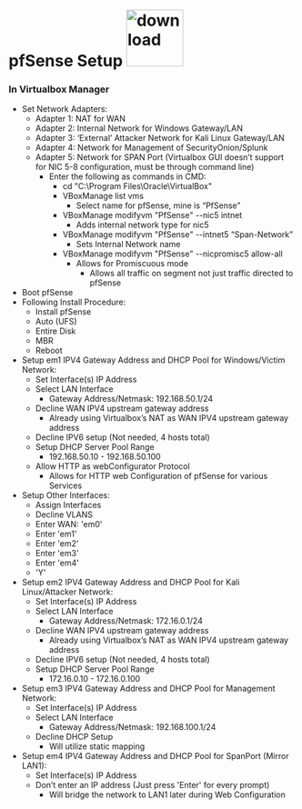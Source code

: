 # pfSense Setup <img width="100" height="100" alt="download" src="https://github.com/user-attachments/assets/9d495425-6756-4d5b-89c0-eff7074dda82" />

### In Virtualbox Manager
- Set Network Adapters:
  - Adapter 1: NAT for WAN
  - Adapter 2: Internal Network for Windows Gateway/LAN 
  - Adapter 3: ‘External’ Attacker Network for Kali Linux Gateway/LAN 
  - Adapter 4: Network for Management of SecurityOnion/Splunk 
  - Adapter 5: Network for SPAN Port (Virtualbox GUI doesn’t support for NIC 5-8 configuration, must be through command line)
    - Enter the following as commands in CMD:
      - cd "C:\Program Files\Oracle\VirtualBox"
      - VBoxManage list vms
        - Select name for pfSense, mine is “PfSense”
      - VBoxManage modifyvm "PfSense" --nic5 intnet
        - Adds internal network type for nic5
      - VBoxManage modifyvm "PfSense" --intnet5 “Span-Network”
        - Sets Internal Network name
      - VBoxManage modifyvm "PfSense" --nicpromisc5 allow-all
        - Allows for Promiscuous mode 
          - Allows all traffic on segment not just traffic directed to pfSense
- Boot pfSense
- Following Install Procedure:
  - Install pfSense
  - Auto (UFS)
  - Entire Disk
  - MBR
  - Reboot
- Setup em1 IPV4 Gateway Address and DHCP Pool for Windows/Victim Network:
  - Set Interface(s) IP Address
  - Select LAN Interface
    - Gateway Address/Netmask: 192.168.50.1/24
  - Decline WAN IPV4 upstream gateway address 
    - Already using Virtualbox’s NAT as WAN IPV4 upstream gateway address 
  - Decline IPV6 setup (Not needed, 4 hosts total)
  - Setup DHCP Server Pool Range
    - 192.168.50.10 - 192.168.50.100
  - Allow HTTP as webConfigurator Protocol 
    - Allows for HTTP web Configuration of pfSense for various Services
- Setup Other Interfaces:
  - Assign Interfaces
  - Decline VLANS
  - Enter WAN: 'em0'
  - Enter 'em1'
  - Enter 'em2'
  - Enter 'em3'
  - Enter 'em4'
  - 'Y'
- Setup em2 IPV4 Gateway Address and DHCP Pool for Kali Linux/Attacker Network:
  - Set Interface(s) IP Address
  - Select LAN Interface
    - Gateway Address/Netmask: 172.16.0.1/24
  - Decline WAN IPV4 upstream gateway address 
    - Already using Virtualbox’s NAT as WAN IPV4 upstream gateway address 
  - Decline IPV6 setup (Not needed, 4 hosts total)
  - Setup DHCP Server Pool Range
    - 172.16.0.10 - 172.16.0.100
- Setup em3 IPV4 Gateway Address and DHCP Pool for Management Network: 
  - Set Interface(s) IP Address
  - Select LAN Interface
    - Gateway Address/Netmask: 192.168.100.1/24
  - Decline DHCP Setup
    - Will utilize static mapping 
- Setup em4 IPV4 Gateway Address and DHCP Pool for SpanPort (Mirror LAN1):
  - Set Interface(s) IP Address
  - Don’t enter an IP address (Just press 'Enter' for every prompt)
    - Will bridge the network to LAN1 later during Web Configuration 
